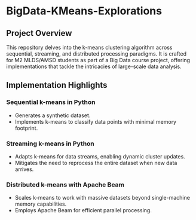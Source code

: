 # BigData-KMeans-Explorations

## Project Overview
This repository delves into the k-means clustering algorithm across sequential, streaming, and distributed processing paradigms. It is crafted for M2 MLDS/AMSD students as part of a Big Data course project, offering implementations that tackle the intricacies of large-scale data analysis.

## Implementation Highlights

### Sequential k-means in Python
- Generates a synthetic dataset.
- Implements k-means to classify data points with minimal memory footprint.

### Streaming k-means in Python
- Adapts k-means for data streams, enabling dynamic cluster updates.
- Mitigates the need to reprocess the entire dataset when new data arrives.

### Distributed k-means with Apache Beam
- Scales k-means to work with massive datasets beyond single-machine memory capabilities.
- Employs Apache Beam for efficient parallel processing.
